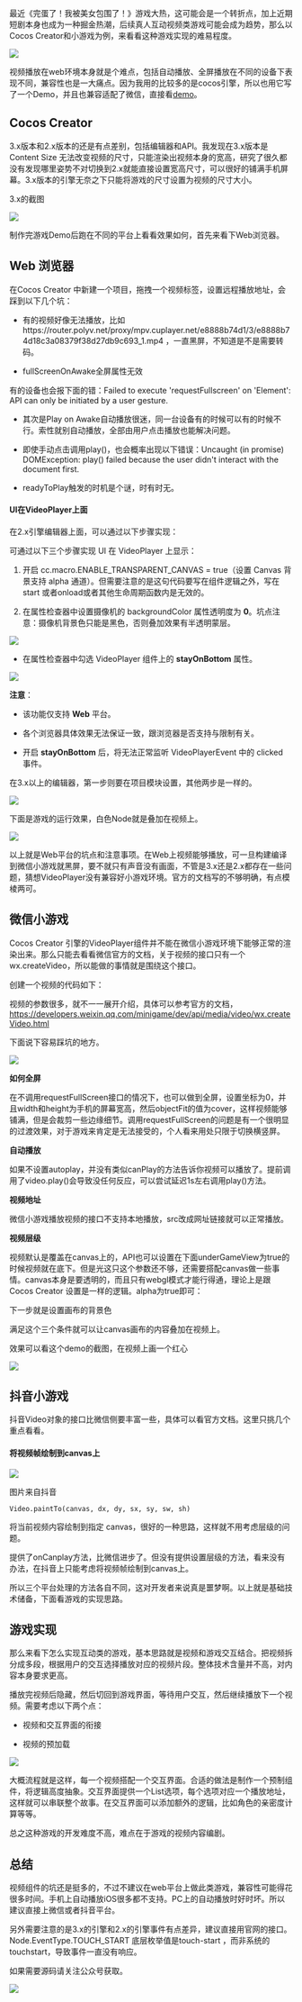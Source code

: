 最近《完蛋了！我被美女包围了！》游戏大热，这可能会是一个转折点，加上近期短剧本身也成为一种掘金热潮，后续真人互动视频类游戏可能会成为趋势，那么以Cocos Creator和小游戏为例，来看看这种游戏实现的难易程度。

![](images/filename.png)

视频播放在web环境本身就是个难点，包括自动播放、全屏播放在不同的设备下表现不同，兼容性也是一大痛点。因为我用的比较多的是cocos引擎，所以也用它写了一个Demo，并且也兼容适配了微信，直接看[demo](https://wxgame.fun/static/game-video/)。

## **Cocos Creator**

3.x版本和2.x版本的还是有点差别，包括编辑器和API。我发现在3.x版本是Content Size 无法改变视频的尺寸，只能渲染出视频本身的宽高，研究了很久都没有发现哪里姿势不对切换到2.x就能直接设置宽高尺寸，可以很好的铺满手机屏幕。3.x版本的引擎无奈之下只能将游戏的尺寸设置为视频的尺寸大小。

3.x的截图

![](images/filename-1.png)

制作完游戏Demo后跑在不同的平台上看看效果如何，首先来看下Web浏览器。

##

## **Web 浏览器**

在Cocos Creator 中新建一个项目，拖拽一个视频标签，设置远程播放地址，会踩到以下几个坑：

* 有的视频好像无法播放，比如https://router.polyv.net/proxy/mpv.cuplayer.net/e8888b74d1/3/e8888b74d18c3a08379f38d27db9c693\_1.mp4  ，一直黑屏，不知道是不是需要转码。

* fullScreenOnAwake全屏属性无效

有的设备也会报下面的错：Failed to execute 'requestFullscreen' on 'Element': API can         only be initiated by a user gesture.

* 其次是Play on Awake自动播放很迷，同一台设备有的时候可以有的时候不行。索性就别自动播放，全部由用户点击播放也能解决问题。

* 即使手动点击调用play()，也会概率出现以下错误：Uncaught (in promise) DOMException: play() failed because the user didn't interact with the document first.

* readyToPlay触发的时机是个谜，时有时无。



#### **UI在VideoPlayer上面**

在2.x引擎编辑器上面，可以通过以下步骤实现：

可通过以下三个步骤实现 UI 在 VideoPlayer 上显示：

1. 开启 cc.macro.ENABLE\_TRANSPARENT\_CANVAS = true（设置 Canvas 背景支持 alpha 通道）。但需要注意的是这句代码要写在组件逻辑之外，写在start 或者onload或者其他生命周期函数内是无效的。

2. 在属性检查器中设置摄像机的 backgroundColor 属性透明度为 **0**。坑点注意：摄像机背景色只能是黑色，否则叠加效果有半透明蒙层。

![](images/filename-8.png)

* 在属性检查器中勾选 VideoPlayer 组件上的 **stayOnBottom** 属性。

![](images/filename-2.png)

**注意**：

* 该功能仅支持 **Web** 平台。

* 各个浏览器具体效果无法保证一致，跟浏览器是否支持与限制有关。

* 开启 **stayOnBottom** 后，将无法正常监听 VideoPlayerEvent 中的 clicked 事件。

在3.x以上的编辑器，第一步则要在项目模块设置，其他两步是一样的。

![](images/filename-3.png)

下面是游戏的运行效果，白色Node就是叠加在视频上。

![](images/filename-4.png)



以上就是Web平台的坑点和注意事项。在Web上视频能够播放，可一旦构建编译到微信小游戏就黑屏，要不就只有声音没有画面，不管是3.x还是2.x都存在一些问题，猜想VideoPlayer没有兼容好小游戏环境。官方的文档写的不够明确，有点模棱两可。

## **微信小游戏**

Cocos Creator 引擎的VideoPlayer组件并不能在微信小游戏环境下能够正常的渲染出来。那么只能去看看微信官方的文档，关于视频的接口只有一个wx.createVideo，所以能做的事情就是围绕这个接口。

创建一个视频的代码如下：



视频的参数很多，就不一一展开介绍，具体可以参考官方的文档，<https://developers.weixin.qq.com/minigame/dev/api/media/video/wx.createVideo.html>

下面说下容易踩坑的地方。

![](images/filename-5.png)

**如何全屏**

在不调用requestFullScreen接口的情况下，也可以做到全屏，设置坐标为0，并且width和height为手机的屏幕宽高，然后objectFit的值为cover，这样视频能够铺满，但是会裁剪一些边缘细节。调用requestFullScreen的问题是有一个很明显的过渡效果，对于游戏来肯定是无法接受的，个人看来用处只限于切换横竖屏。

**自动播放**

如果不设置autoplay，并没有类似canPlay的方法告诉你视频可以播放了。提前调用了video.play()会导致没任何反应，可以尝试延迟1s左右调用play()方法。

**视频地址**

微信小游戏播放视频的接口不支持本地播放，src改成网址链接就可以正常播放。

**视频层级**

视频默认是覆盖在canvas上的，API也可以设置在下面underGameView为true的时候视频就在底下。但是光这只这个参数还不够，还需要搭配canvas做一些事情。canvas本身是要透明的，而且只有webgl模式才能行得通，理论上是跟Cocos Creator 设置是一样的逻辑。alpha为true即可：



下一步就是设置画布的背景色



满足这个三个条件就可以让canvas画布的内容叠加在视频上。

效果可以看这个demo的截图，在视频上画一个红心

![](images/filename-7.png)



## **抖音小游戏**

抖音Video对象的接口比微信侧要丰富一些，具体可以看官方文档。这里只挑几个重点看看。

#### **将视频帧绘制到canvas上**

![](images/filename-6.png)

图片来自抖音

`Video.paintTo(canvas, dx, dy, sx, sy, sw, sh)`

将当前视频内容绘制到指定 canvas，很好的一种思路，这样就不用考虑层级的问题。

提供了onCanplay方法，比微信进步了。但没有提供设置层级的方法，看来没有办法，在抖音上只能考虑将视频帧绘制到canvas上。

所以三个平台处理的方法各自不同，这对开发者来说真是噩梦啊。以上就是基础技术储备，下面看游戏的实现思路。

## **游戏实现**



那么来看下怎么实现互动类的游戏，基本思路就是视频和游戏交互结合。把视频拆分成多段，根据用户的交互选择播放对应的视频片段。整体技术含量并不高，对内容本身要求更高。

播放完视频后隐藏，然后切回到游戏界面，等待用户交互，然后继续播放下一个视频。需要考虑以下两个点：

* 视频和交互界面的衔接

* 视频的预加载



![](images/flowchart.png)

大概流程就是这样，每一个视频搭配一个交互界面。合适的做法是制作一个预制组件，将逻辑高度抽象。交互界面提供一个List选项，每个选项对应一个播放地址，这样就可以串联整个故事。在交互界面可以添加额外的逻辑，比如角色的亲密度计算等等。

总之这种游戏的开发难度不高，难点在于游戏的视频内容编剧。

## **总结**

视频组件的坑还是挺多的，不过不建议在web平台上做此类游戏，兼容性可能得花很多时间。手机上自动播放iOS很多都不支持。PC上的自动播放时好时坏。所以建议直接上微信或者抖音平台。

另外需要注意的是3.x的引擎和2.x的引擎事件有点差异，建议直接用官网的接口。Node.EventType.TOUCH\_START 底层枚举值是touch-start  ，而非系统的touchstart，导致事件一直没有响应。



如果需要源码请关注公众号获取。

![](images/qrcode_for_gh_b7c9462149cd_344.jpg)

